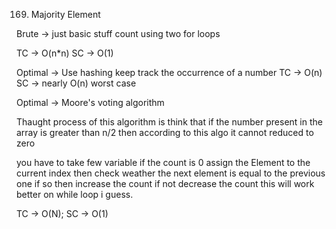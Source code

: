 169. Majority Element

Brute ->
  just basic stuff
  count using two for loops

TC -> O(n*n)
SC -> O(1)

Optimal ->
  Use hashing
  keep track the occurrence of a number
TC -> O(n)
SC -> nearly O(n) worst case

Optimal ->
  Moore's voting algorithm

  Thaught process of this algorithm is
  think that if the number present in the array
  is greater than n/2 then according to this algo it cannot reduced
  to zero

  you have to take few variable
  if the count is 0 assign the Element to the current index
  then check weather the next element is equal to the previous one
  if so then increase the count if not decrease the count
  this will work better on while loop i guess.

TC -> O(N);
SC -> O(1)

